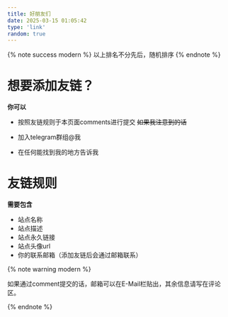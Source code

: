 ```yaml
---
title: 好朋友们
date: 2025-03-15 01:05:42
type: 'link'
random: true
---
```


{% note success modern %}
以上排名不分先后，随机排序
{% endnote %}

# 想要添加友链？

**你可以**

- 按照友链规则于本页面comments进行提交 ~~如果我注意到的话~~

- 加入telegram群组@我
- 在任何能找到我的地方告诉我

# 友链规则

**需要包含**

- 站点名称
- 站点描述
- 站点永久链接
- 站点头像url 
- 你的联系邮箱（添加友链后会通过邮箱联系）

{% note warning modern %}

如果通过comment提交的话，邮箱可以在E-Mail栏贴出，其余信息请写在评论区。

{% endnote %}



